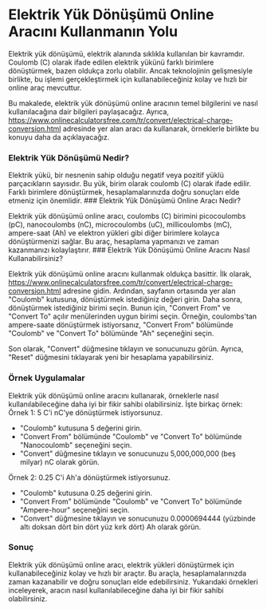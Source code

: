 Elektrik Yük Dönüşümü Online Aracını Kullanmanın Yolu
=====================================================

Elektrik yük dönüşümü, elektrik alanında sıklıkla kullanılan bir kavramdır. Coulomb (C) olarak ifade edilen elektrik yükünü farklı birimlere dönüştürmek, bazen oldukça zorlu olabilir. Ancak teknolojinin gelişmesiyle birlikte, bu işlemi gerçekleştirmek için kullanabileceğiniz kolay ve hızlı bir online araç mevcuttur.

Bu makalede, elektrik yük dönüşümü online aracının temel bilgilerini ve nasıl kullanılacağına dair bilgileri paylaşacağız. Ayrıca, <https://www.onlinecalculatorsfree.com/tr/convert/electrical-charge-conversion.html> adresinde yer alan aracı da kullanarak, örneklerle birlikte bu konuyu daha da açıklayacağız.

### Elektrik Yük Dönüşümü Nedir?

Elektrik yükü, bir nesnenin sahip olduğu negatif veya pozitif yüklü parçacıkların sayısıdır. Bu yük, birim olarak coulomb (C) olarak ifade edilir. Farklı birimlere dönüştürmek, hesaplamalarınızda doğru sonuçları elde etmeniz için önemlidir. ### Elektrik Yük Dönüşümü Online Aracı Nedir?

Elektrik yük dönüşümü online aracı, coulombs (C) birimini picocoulombs (pC), nanocoulombs (nC), microcoulombs (uC), millicoulombs (mC), ampere-saat (Ah) ve elektron yükleri gibi diğer birimlere kolayca dönüştürmenizi sağlar. Bu araç, hesaplama yapmanızı ve zaman kazanmanızı kolaylaştırır. ### Elektrik Yük Dönüşümü Online Aracını Nasıl Kullanabilirsiniz?

Elektrik yük dönüşümü online aracını kullanmak oldukça basittir. İlk olarak, <https://www.onlinecalculatorsfree.com/tr/convert/electrical-charge-conversion.html> adresine gidin. Ardından, sayfanın ortasında yer alan "Coulomb" kutusuna, dönüştürmek istediğiniz değeri girin. Daha sonra, dönüştürmek istediğiniz birimi seçin. Bunun için, "Convert From" ve "Convert To" açılır menülerinden uygun birimi seçin. Örneğin, coulombs'tan ampere-saate dönüştürmek istiyorsanız, "Convert From" bölümünde "Coulomb" ve "Convert To" bölümünde "Ah" seçeneğini seçin.

Son olarak, "Convert" düğmesine tıklayın ve sonucunuzu görün. Ayrıca, "Reset" düğmesini tıklayarak yeni bir hesaplama yapabilirsiniz.

### Örnek Uygulamalar

Elektrik yük dönüşümü online aracını kullanarak, örneklerle nasıl kullanılabileceğine daha iyi bir fikir sahibi olabilirsiniz. İşte birkaç örnek: Örnek 1: 5 C'i nC'ye dönüştürmek istiyorsunuz.

- "Coulomb" kutusuna 5 değerini girin.
- "Convert From" bölümünde "Coulomb" ve "Convert To" bölümünde "Nanocoulomb" seçeneğini seçin.
- "Convert" düğmesine tıklayın ve sonucunuzu 5,000,000,000 (beş milyar) nC olarak görün.

Örnek 2: 0.25 C'i Ah'a dönüştürmek istiyorsunuz.

- "Coulomb" kutusuna 0.25 değerini girin.
- "Convert From" bölümünde "Coulomb" ve "Convert To" bölümünde "Ampere-hour" seçeneğini seçin.
- "Convert" düğmesine tıklayın ve sonucunuzu 0.0000694444 (yüzbinde altı doksan dört bin dört yüz kırk dört) Ah olarak görün.

### Sonuç

Elektrik yük dönüşümü online aracı, elektrik yükleri dönüştürmek için kullanabileceğiniz kolay ve hızlı bir araçtır. Bu araçla, hesaplamalarınızda zaman kazanabilir ve doğru sonuçları elde edebilirsiniz. Yukarıdaki örnekleri inceleyerek, aracın nasıl kullanılabileceğine daha iyi bir fikir sahibi olabilirsiniz. 